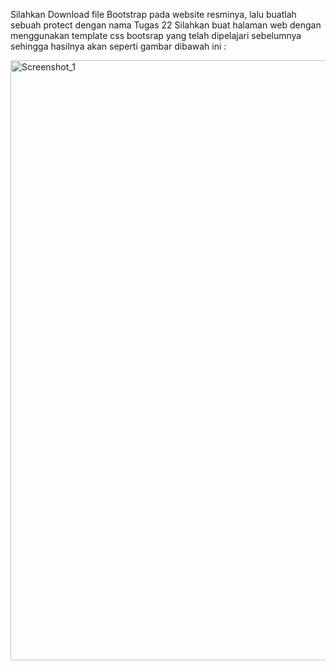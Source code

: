 Silahkan Download file Bootstrap pada website resminya, lalu buatlah sebuah protect dengan nama Tugas 22
Silahkan buat halaman web dengan menggunakan template css bootsrap yang telah dipelajari sebelumnya sehingga hasilnya akan seperti gambar dibawah ini :

<img width="960" alt="Screenshot_1" src="https://lh5.googleusercontent.com/BEeLdOIb9ux1JAnPLha2Z7oA9lmYpkriKizsva4e2_C_y5-IRQL6PHgHfW_qDU__i9uVY3s4onIlskOp_dtewikiiPiOhWTLED59B8s9WwkhzrXK3A-Aic0xmeaksGmwO3sRGUshQohbDQhnhadiOU7ho6oGsb_OVG2W99MFKDgIYwbLxwoDew"></img>
